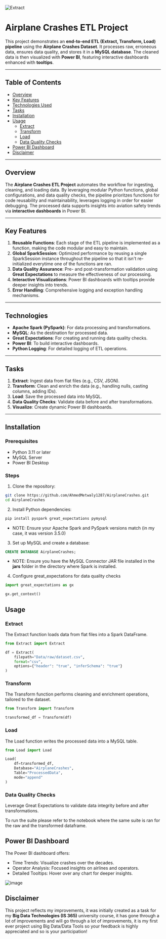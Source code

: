 ![Extract](https://github.com/user-attachments/assets/e95a4645-15d7-4424-9c4a-3a763fb924c0)

# Airplane Crashes ETL Project

This project demonstrates an **end-to-end ETL (Extract, Transform, Load) pipeline** using the **Airplane Crashes Dataset**. It processes raw, erroneous data, ensures data quality, and stores it in a **MySQL database**. The cleaned data is then visualized with **Power BI**, featuring interactive dashboards enhanced with **tooltips**.

---

## Table of Contents
- [Overview](#overview)
- [Key Features](#key-features)
- [Technologies Used](#technologies)
- [Tasks](#tasks)
- [Installation](#installation)
- [Usage](#usage)
  - [Extract](#extract)
  - [Transform](#transform)
  - [Load](#load)
  - [Data Quality Checks](#data-quality-checks)
- [Power BI Dashboard](#power-bi-dashboard)
- [Disclaimer](#disclaimer)

---

## Overview

The **Airplane Crashes ETL Project** automates the workflow for ingesting, cleaning, and loading data. By leveraging modular Python functions, global configurations, and data quality checks, the pipeline prioritzes functions for code reusability and maintainability, leverages logging in order for easier debugging. The processed data supports insights into aviation safety trends via **interactive dashboards** in Power BI.

---

## Key Features

1. **Reusable Functions**: Each stage of the ETL pipeline is implemented as a function, making the code modular and easy to maintain.
2. **Global SparkSession**: Optimized performance by reusing a single SparkSession instance throughout the pipeline so that it isn't re-initialized everytime one of the functions are ran.
3. **Data Quality Assurance**: Pre- and post-transformation validation using **Great Expectations** to measure the effectiveness of our processing.
4. **Interactive Visualizations**: Power BI dashboards with tooltips provide deeper insights into trends.
5. **Error Handling**: Comprehensive logging and exception handling mechanisms.

---

## Technologies

- **Apache Spark (PySpark)**: For data processing and transformations.
- **MySQL**: As the destination for processed data.
- **Great Expectations**: For creating and running data quality checks.
- **Power BI**: To build interactive dashboards.
- **Python Logging**: For detailed logging of ETL operations.

---

## Tasks

1. **Extract**: Ingest data from flat files (e.g., CSV, JSON).
2. **Transform**: Clean and enrich the data (e.g., handling nulls, casting columns, adding IDs).
3. **Load**: Save the processed data into MySQL.
4. **Data Quality Checks**: Validate data before and after transformations.
5. **Visualize**: Create dynamic Power BI dashboards.

---

## Installation

### Prerequisites
- Python 3.11 or later
- MySQL Server
- Power BI Desktop

### Steps
1. Clone the repository:
```bash
git clone https://github.com/AhmedMetwaly1287/AirplaneCrashes.git
cd AirplaneCrashes
```
2. Install Python dependencies:
```bash
pip install pyspark great_expectations pymysql
```
- NOTE: Ensure your Apache Spark and PySpark versions match (in my case, it was version 3.5.0)

3. Set up MySQL and create a database:
```sql
CREATE DATABASE AirplaneCrashes;
```
- NOTE: Ensure you have the MySQL Connector JAR file installed in the **jars** folder in the directory where Spark is installed.
  
4. Configure great_expectations for data quality checks
```python
import great_expectations as gx

gx.get_context()
```

## Usage
### Extract
The Extract function loads data from flat files into a Spark DataFrame.

```python
from Extract import Extract

df = Extract(
    filepath="Data/raw/dataset.csv", 
    format="csv", 
    options={"header": "true", "inferSchema": "true"}
)
```
### Transform
The Transform function performs cleaning and enrichment operations, tailored to the dataset.
```python
from Transform import Transform

transformed_df = Transform(df)
```

### Load
The Load function writes the processed data into a MySQL table.
```python
from Load import Load

Load(
    df=transformed_df, 
    Database="AirplaneCrashes", 
    Table="ProcessedData", 
    mode="append"
)
```
### Data Quality Checks
Leverage Great Expectations to validate data integrity before and after transformations.

To run the suite please refer to the notebook where the same suite is ran for the raw and the transformed dataframe.

## Power BI Dashboard
The Power BI dashboard offers:

- Time Trends: Visualize crashes over the decades.
- Operator Analysis: Focused insights on airlines and operators.
- Detailed Tooltips: Hover over any chart for deeper insights. 

![image](https://github.com/user-attachments/assets/69580c5f-6c5c-4c4e-9803-81cbaf1f582e)

## Disclaimer

This project reflects my improvements, it was initially created as a task for my **Big Data Technologies (IS 365)** university course, it has gone through a lot of improvements and will go through a lot of improvements, it is my first ever project using Big Data/Data Tools so your feedback is highly appreciated and so is your participation!

